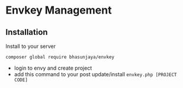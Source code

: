 # Envkey Management

## Installation 
Install to your server

`composer global require bhasunjaya/envkey`

- login to envy and create project
- add this command to your post update/install 
`envkey.php [PROJECT CODE] `

